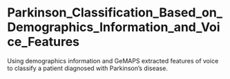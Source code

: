 # Parkinson_Classification_Based_on_Demographics_Information_and_Voice_Features
Using demographics information and GeMAPS extracted features of voice to classify a patient diagnosed with Parkinson’s disease.
